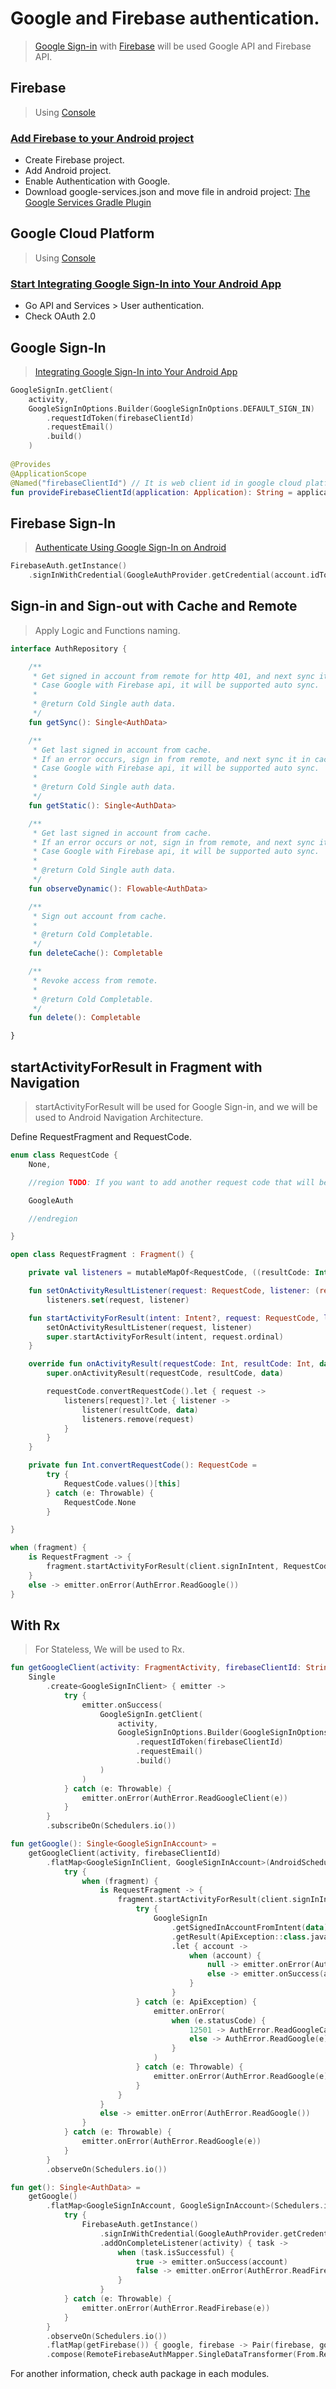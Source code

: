 # Google and Firebase authentication.
> [Google Sign-in](https://developers.google.com/identity/sign-in/android/sign-in) with [Firebase](https://firebase.google.com/docs/auth/android/google-signin) will be used Google API and Firebase API.

## Firebase
> Using [Console](https://console.firebase.google.com)

### [Add Firebase to your Android project](https://firebase.google.com/docs/android/setup)
- Create Firebase project.
- Add Android project.
- Enable Authentication with Google.
- Download google-services.json and move file in android project: [The Google Services Gradle Plugin](https://developers.google.com/android/guides/google-services-plugin)

## Google Cloud Platform
> Using [Console](https://console.cloud.google.com/)

### [Start Integrating Google Sign-In into Your Android App](https://developers.google.com/identity/sign-in/android/start-integrating)
- Go API and Services > User authentication.
- Check OAuth 2.0

## Google Sign-In
> [Integrating Google Sign-In into Your Android App](https://developers.google.com/identity/sign-in/android/sign-in)

```kotlin
GoogleSignIn.getClient(
    activity,
    GoogleSignInOptions.Builder(GoogleSignInOptions.DEFAULT_SIGN_IN)
        .requestIdToken(firebaseClientId)
        .requestEmail()
        .build()
    )
    
@Provides
@ApplicationScope
@Named("firebaseClientId") // It is web client id in google cloud platform that will be used to authentication in google and firebase.
fun provideFirebaseClientId(application: Application): String = application.getString(R.string.default_web_client_id)
```

## Firebase Sign-In
> [Authenticate Using Google Sign-In on Android](https://firebase.google.com/docs/auth/android/google-signin)

```kotlin
FirebaseAuth.getInstance()
    .signInWithCredential(GoogleAuthProvider.getCredential(account.idToken, null))
```

## Sign-in and Sign-out with Cache and Remote
> Apply Logic and Functions naming.

```kotlin
interface AuthRepository {

    /**
     * Get signed in account from remote for http 401, and next sync it in cache.
     * Case Google with Firebase api, it will be supported auto sync.
     *
     * @return Cold Single auth data.
     */
    fun getSync(): Single<AuthData>

    /**
     * Get last signed in account from cache.
     * If an error occurs, sign in from remote, and next sync it in cache.
     * Case Google with Firebase api, it will be supported auto sync.
     *
     * @return Cold Single auth data.
     */
    fun getStatic(): Single<AuthData>

    /**
     * Get last signed in account from cache.
     * If an error occurs or not, sign in from remote, and next sync it in cache.
     * Case Google with Firebase api, it will be supported auto sync.
     *
     * @return Cold Single auth data.
     */
    fun observeDynamic(): Flowable<AuthData>

    /**
     * Sign out account from cache.
     *
     * @return Cold Completable.
     */
    fun deleteCache(): Completable

    /**
     * Revoke access from remote.
     *
     * @return Cold Completable.
     */
    fun delete(): Completable

}
```

## startActivityForResult in Fragment with Navigation
> startActivityForResult will be used for Google Sign-in, and we will be used to Android Navigation Architecture.

Define RequestFragment and RequestCode.
```kotlin
enum class RequestCode {
    None,

    //region TODO: If you want to add another request code that will be used Fragments, you have to add it here.

    GoogleAuth

    //endregion

}

open class RequestFragment : Fragment() {

    private val listeners = mutableMapOf<RequestCode, ((resultCode: Int, data: Intent?) -> Unit)>()

    fun setOnActivityResultListener(request: RequestCode, listener: (resultCode: Int, data: Intent?) -> Unit) =
        listeners.set(request, listener)

    fun startActivityForResult(intent: Intent?, request: RequestCode, listener: (resultCode: Int, data: Intent?) -> Unit) {
        setOnActivityResultListener(request, listener)
        super.startActivityForResult(intent, request.ordinal)
    }

    override fun onActivityResult(requestCode: Int, resultCode: Int, data: Intent?) {
        super.onActivityResult(requestCode, resultCode, data)

        requestCode.convertRequestCode().let { request ->
            listeners[request]?.let { listener ->
                listener(resultCode, data)
                listeners.remove(request)
            }
        }
    }

    private fun Int.convertRequestCode(): RequestCode =
        try {
            RequestCode.values()[this]
        } catch (e: Throwable) {
            RequestCode.None
        }

}

when (fragment) {
    is RequestFragment -> {
        fragment.startActivityForResult(client.signInIntent, RequestCode.GoogleAuth) { _, data -> ... }
    }
    else -> emitter.onError(AuthError.ReadGoogle())
}
```

## With Rx
> For Stateless, We will be used to Rx.

```kotlin
fun getGoogleClient(activity: FragmentActivity, firebaseClientId: String): Single<GoogleSignInClient> =
    Single
        .create<GoogleSignInClient> { emitter ->
            try {
                emitter.onSuccess(
                    GoogleSignIn.getClient(
                        activity,
                        GoogleSignInOptions.Builder(GoogleSignInOptions.DEFAULT_SIGN_IN)
                            .requestIdToken(firebaseClientId)
                            .requestEmail()
                            .build()
                    )
                )
            } catch (e: Throwable) {
                emitter.onError(AuthError.ReadGoogleClient(e))
            }
        }
        .subscribeOn(Schedulers.io())

fun getGoogle(): Single<GoogleSignInAccount> =
    getGoogleClient(activity, firebaseClientId)
        .flatMap<GoogleSignInClient, GoogleSignInAccount>(AndroidSchedulers.mainThread()) { client, emitter ->
            try {
                when (fragment) {
                    is RequestFragment -> {
                        fragment.startActivityForResult(client.signInIntent, RequestCode.GoogleAuth) { _, data ->
                            try {
                                GoogleSignIn
                                    .getSignedInAccountFromIntent(data)
                                    .getResult(ApiException::class.java)
                                    .let { account ->
                                        when (account) {
                                            null -> emitter.onError(AuthError.ReadGoogle())
                                            else -> emitter.onSuccess(account)
                                        }
                                    }
                            } catch (e: ApiException) {
                                emitter.onError(
                                    when (e.statusCode) {
                                        12501 -> AuthError.ReadGoogleCancel(e)
                                        else -> AuthError.ReadGoogle(e)
                                    }
                                )
                            } catch (e: Throwable) {
                                emitter.onError(AuthError.ReadGoogle(e))
                            }
                        }
                    }
                    else -> emitter.onError(AuthError.ReadGoogle())
                }
            } catch (e: Throwable) {
                emitter.onError(AuthError.ReadGoogle(e))
            }
        }
        .observeOn(Schedulers.io())

fun get(): Single<AuthData> =
    getGoogle()
        .flatMap<GoogleSignInAccount, GoogleSignInAccount>(Schedulers.io()) { account, emitter ->
            try {
                FirebaseAuth.getInstance()
                    .signInWithCredential(GoogleAuthProvider.getCredential(account.idToken, null))
                    .addOnCompleteListener(activity) { task ->
                        when (task.isSuccessful) {
                            true -> emitter.onSuccess(account)
                            false -> emitter.onError(AuthError.ReadFirebase())
                        }
                    }
            } catch (e: Throwable) {
                emitter.onError(AuthError.ReadFirebase(e))
            }
        }
        .observeOn(Schedulers.io())
        .flatMap(getFirebase()) { google, firebase -> Pair(firebase, google) }
        .compose(RemoteFirebaseAuthMapper.SingleDataTransformer(From.Remote))
```

For another information, check auth package in each modules.
